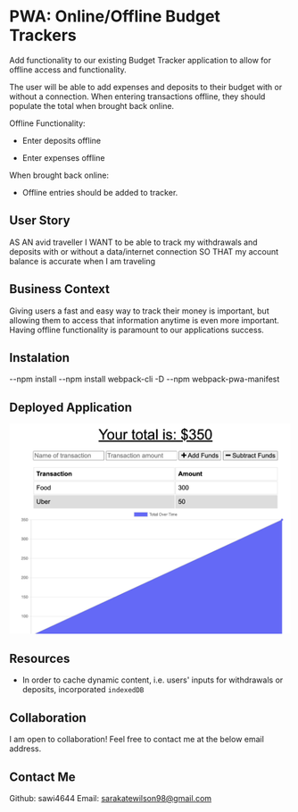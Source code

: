 # PWA: Online/Offline Budget Trackers

Add functionality to our existing Budget Tracker application to allow for offline access and functionality.

The user will be able to add expenses and deposits to their budget with or without a connection. When entering transactions offline, they should populate the total when brought back online.

Offline Functionality:

  * Enter deposits offline

  * Enter expenses offline

When brought back online:

  * Offline entries should be added to tracker.

## User Story
AS AN avid traveller
I WANT to be able to track my withdrawals and deposits with or without a data/internet connection
SO THAT my account balance is accurate when I am traveling

## Business Context

Giving users a fast and easy way to track their money is important, but allowing them to access that information anytime is even more important. Having offline functionality is paramount to our applications success.

## Instalation
--npm install
--npm install webpack-cli -D
--npm webpack-pwa-manifest

## Deployed Application
![budget-tracker](/Develop/budget-tracker.png)

## Resources

* In order to cache dynamic content, i.e. users' inputs for withdrawals or deposits, incorporated `indexedDB`


## Collaboration

I am open to collaboration! Feel free to contact me at the below email address.

## Contact Me
Github: sawi4644
Email: sarakatewilson98@gmail.com